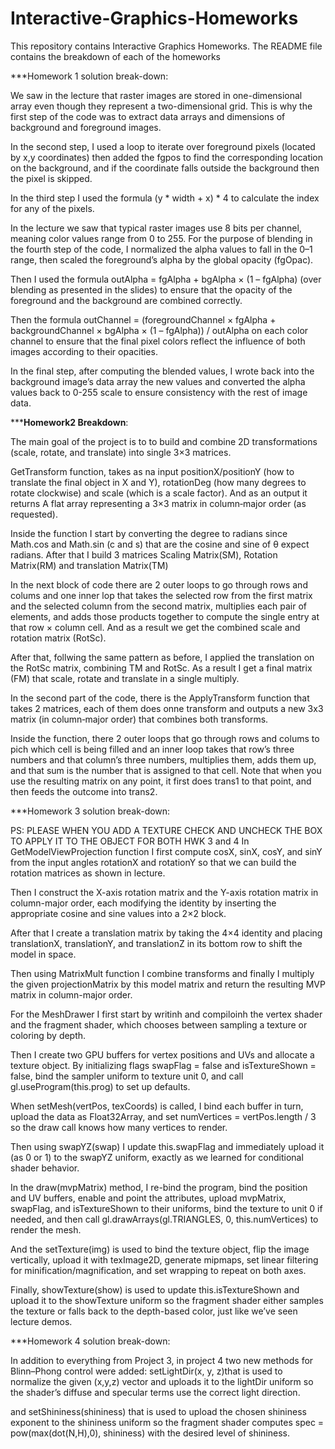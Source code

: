 # Interactive-Graphics-Homeworks
This repository contains Interactive Graphics Homeworks.
The README file contains the breakdown of each of the homeworks

***Homework 1 solution break-down: 

We saw in the lecture that raster images are stored in one-dimensional array even though they represent a two-dimensional grid. This is why the first step of the code was to extract data arrays and dimensions of background and foreground images.

In the second step, I used a loop to iterate over foreground pixels (located by x,y coordinates) then added the fgpos to find the corresponding location on the background, and if the coordinate falls outside the background then the pixel is skipped.

In the third step I used the formula (y * width + x) * 4 to calculate the index for any of the pixels.

In the lecture we saw that typical raster images use 8 bits per channel, meaning color values range from 0 to 255. For the purpose of blending in the fourth step of the code, I normalized the alpha values to fall in the 0–1 range, then scaled the foreground’s alpha by the global opacity (fgOpac). 

Then I used the formula outAlpha = fgAlpha + bgAlpha × (1 – fgAlpha) (over blending as presented in the slides) to ensure that the opacity of the foreground and the background are combined correctly.

Then the formula outChannel = (foregroundChannel × fgAlpha + backgroundChannel × bgAlpha × (1 – fgAlpha)) / outAlpha  on each color channel to ensure that the final pixel colors reflect the influence of both images according to their opacities.

In the final step, after computing the blended values, I wrote back into the background image’s data array the new values and converted the alpha values back to 0-255 scale to ensure consistency with the rest of image data.

*****Homework2 Breakdown**:

The main goal of the project is to  to build and combine 2D transformations (scale, rotate, and translate) into single 3×3 matrices.

GetTransform function, takes as na input positionX/positionY (how to translate the final object in X and Y), rotationDeg (how many degrees to rotate clockwise) and scale (which is a scale factor). And as an output it returns A flat array representing a 3×3 matrix in column‑major order (as requested).

Inside the function I start by converting the degree to radians since Math.cos and Math.sin (c and s) that are the cosine and sine of θ expect radians.
After that I build 3 matrices Scaling Matrix(SM), Rotation Matrix(RM) and translation Matrix(TM)

In the next block of code there are 2 outer loops to go through rows and colums and one inner lop that  takes the selected row from the first matrix and the selected column from the second matrix, multiplies each pair of elements, and adds those products together to compute the single entry at that row × column cell. And as a result we get the combined scale and rotation matrix (RotSc).

After that, follwing the same pattern as before, I applied the translation on the RotSc matrix, combining TM and RotSc. As a result I get a final matrix (FM) that scale, rotate and translate in a single multiply.

In the second part of the code, there is the ApplyTransform function that takes 2 matrices, each of them does onne transform and outputs a new 3x3 matrix (in column‑major order) that combines both transforms.

Inside the function, there 2 outer loops that go through rows and colums to pich which cell is being filled and an inner loop takes that row’s three numbers and that column’s three numbers, multiplies them, adds them up, and that sum is the number that is assigned to that cell. Note that when you use the resulting matrix on any point, it first does trans1 to that point, and then feeds the outcome into trans2.

***Homework 3 solution break-down: 

PS: PLEASE WHEN YOU ADD A TEXTURE CHECK AND UNCHECK THE BOX TO APPLY IT TO THE OBJECT FOR BOTH HWK 3 and 4
In GetModelViewProjection function
I first compute cosX, sinX, cosY, and sinY from the input angles rotationX and rotationY so that we can build the rotation matrices as shown in lecture.

Then I construct the X-axis rotation matrix and the Y-axis rotation matrix in column-major order, each modifying the identity by inserting the appropriate cosine and sine values into a 2×2 block.

After that I create a translation matrix by taking the 4×4 identity and placing translationX, translationY, and translationZ in its bottom row to shift the model in space.

Then using MatrixMult function I combine transforms and finally I multiply the given projectionMatrix by this model matrix and return the resulting MVP matrix in column-major order.

For the MeshDrawer
I first start by writinh and compiloinh the vertex shader and the fragment shader, which chooses between sampling a texture or coloring by depth.

Then I create two GPU buffers for vertex positions and UVs and allocate a texture object. By initializing flags swapFlag = false and isTextureShown = false, bind the sampler uniform to texture unit 0, and call gl.useProgram(this.prog) to set up defaults.

When setMesh(vertPos, texCoords) is called, I bind each buffer in turn, upload the data as Float32Array, and set numVertices = vertPos.length / 3 so the draw call knows how many vertices to render.

Then using swapYZ(swap) I update this.swapFlag and immediately upload it (as 0 or 1) to the swapYZ uniform, exactly as we learned for conditional shader behavior.

In the draw(mvpMatrix) method, I re-bind the program, bind the position and UV buffers, enable and point the attributes, upload mvpMatrix, swapFlag, and isTextureShown to their uniforms, bind the texture to unit 0 if needed, and then call gl.drawArrays(gl.TRIANGLES, 0, this.numVertices) to render the mesh.

And the setTexture(img) is used to bind the texture object, flip the image vertically, upload it with texImage2D, generate mipmaps, set linear filtering for minification/magnification, and set wrapping to repeat on both axes.

Finally, showTexture(show) is used to update this.isTextureShown and upload it to the showTexture uniform so the fragment shader either samples the texture or falls back to the depth-based color, just like we’ve seen lecture demos.

***Homework 4 solution break-down: 

In addition to everything from Project 3, in project 4 two new methods for Blinn–Phong control were added:
setLightDir(x, y, z)that is used to normalize  the given (x,y,z) vector and uploads it to the lightDir uniform so the shader’s diffuse and specular terms use the correct light direction.

and setShininess(shininess) that is used to upload the chosen shininess exponent to the shininess uniform so the fragment shader computes spec = pow(max(dot(N,H),0), shininess) with the desired level of shininess.
